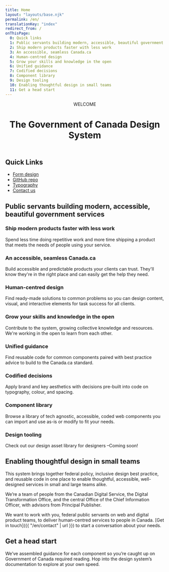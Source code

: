 ```yaml
---
title: Home
layout: "layouts/base.njk"
permalink: /en/
translationKey: "index"
redirect_from: /
onThisPage:
  0: Quick links
  1: Public servants building modern, accessible, beautiful government services
  2: Ship modern products faster with less work
  3: An accessible, seamless Canada.ca
  4: Human-centred design
  5: Grow your skills and knowledge in the open
  6: Unified guidance
  7: Codified decisions
  8: Component library
  9: Design tooling
  10: Enabling thoughtful design in small teams
  11: Get a head start
---
```


<header>
WELCOME

# The Government of Canada Design System

</header>

## Quick Links

<ul>
    <li>
        <a href="{{ "/en/components/forms/forms-guidance/" | url }}">Form design</a>
    </li>
    <li>
        <a href="https://github.com/cds-snc/gcds-components">GitHub repo</a>
    </li>
    <li>
        <a href="{{ "/en/foundations/typography" | url }}">Typography</a>
    </li>
    <li>
        <a href="{{ "/en/contact" | url }}">Contact us</a>
    </li>
</ul>

## Public servants building modern, accessible, beautiful government services

### Ship modern products faster with less work

Spend less time doing repetitive work and more time shipping a product that meets the needs of people using your service.

### An accessible, seamless Canada.ca

Build accessible and predictable products your clients can trust. They'll know they're in the right place and can easily get the help they need.

### Human-centred design

Find ready-made solutions to common problems so you can design content, visual, and interactive elements for task success for all clients.

### Grow your skills and knowledge in the open

Contribute to the system, growing collective knowledge and resources. We're working in the open to learn from each other.

### Unified guidance

Find reusable code for common components paired with best practice advice to build to the Canada.ca standard.

### Codified decisions

Apply brand and key aesthetics with decisions pre-built into code on typography, colour, and spacing.

### Component library

Browse a library of tech agnostic, accessible, coded web components you can import and use as-is or modify to fit your needs.

### Design tooling

Check out our design asset library for designers –Coming soon!

## Enabling thoughtful design in small teams

This system brings together federal policy, inclusive design best practice, and reusable code in one place to enable thoughtful, accessible, well-designed services in small and large teams alike.

We’re a team of people from the Canadian Digital Service, the Digital Transformation Office, and the central Office of the Chief Information Officer, with advisors from Principal Publisher.

We want to work with you, federal public servants on web and digital product teams, to deliver human-centred services to people in Canada. [Get in touch]({{ "/en/contact" | url }}) to start a conversation about your needs.

## Get a head start

We’ve assembled guidance for each component so you’re caught up on Government of Canada required reading. Hop into the design system’s documentation to explore at your own speed.
